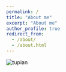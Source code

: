```yaml
---
permalink: /
title: "About me"
excerpt: "About me"
author_profile: true
redirect_from: 
  - /about/
  - /about.html
---
```

![tupian](/images/editing-talk.png)
